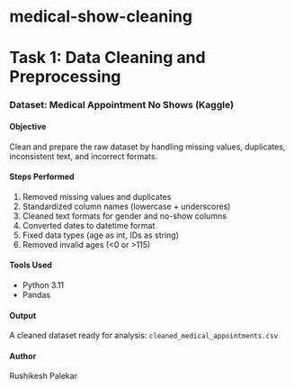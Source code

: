 ﻿# medical-show-cleaning
# Task 1: Data Cleaning and Preprocessing
### Dataset: Medical Appointment No Shows (Kaggle)

#### Objective
Clean and prepare the raw dataset by handling missing values, duplicates, inconsistent text, and incorrect formats.

#### Steps Performed
1. Removed missing values and duplicates  
2. Standardized column names (lowercase + underscores)  
3. Cleaned text formats for gender and no-show columns  
4. Converted dates to datetime format  
5. Fixed data types (age as int, IDs as string)  
6. Removed invalid ages (<0 or >115)

#### Tools Used
- Python 3.11  
- Pandas

#### Output
A cleaned dataset ready for analysis: `cleaned_medical_appointments.csv`

#### Author
Rushikesh Palekar

